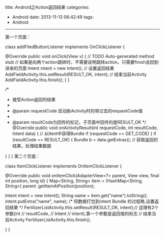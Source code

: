 title: Android之Action返回结果
categories:
  - Android
date: 2013-11-13 06:42:49
tags:
  - Android
---

第一个页面：

class addFiledButtonListener implements OnClickListener {

@Override
public void onClick(View v) {
// TODO Auto-generated method stub
// 如果是向两个action跳转时，不需要说明跳转action，只需要finish会回到进来的页面
Intent intent = new Intent();
// 设置返回结果
AddFieldActivity.this.setResult(RESULT_OK, intent);
// 结束当前Activity
AddFieldActivity.this.finish();
}
}

/*
* 接受Action返回的结果
*
* @param requestCode 启动新Activity时的带过去的requestCode值
*
* @param resultCode为回传的标记，子页面中回传的是RESULT_OK
*/
@Override
public void onActivityResult(int requestCode, int resultCode, Intent data) {
// 从Itent中获得Bundle
if (requestCode == GET_CODE) {
if (resultCode == RESULT_OK) {
Bundle b = data.getExtras();
// 获取返回的结果，处理结果数据

}
}
}
第二个页面：

class ItemClickListener implements OnItemClickListener {

@Override
public void onItemClick(AdapterView&lt;?&gt; parent, View view,
final int position, long id) {
Map&lt;String, String&gt; item = (HashMap&lt;String, String&gt;) parent
.getItemAtPosition(position);

Intent intent = new Intent();
String name = item.get("name").toString();
intent.putExtra("name", name);
/* 将数据打包到intent Bundle 的过程略,设置返回结果 */
FertilizerListActivity.this.setResult(RESULT_OK, intent);// 这理有2个参数(int
// resultCode,
// Intent
// intent),第一个参数是返回值的标志
// 结束当前Activity
FertilizerListActivity.this.finish();

}
}

&nbsp;